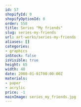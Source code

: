 ```yaml
---
id: 57
shopifyId: 0
shopifyOptionId: 0
order: 558
title: Series "My friends"
slug: series-my-friends
url: art-works/series-my-friends
aliases: []
categories:
- graphics
inStock: false
isVisible: true
height: 65
width: 40
date: 2008-01-01T00:00:00Z
materials:
- paper
- acrylic
price: -1
mainImage: series_my_friends.jpg
---
```

